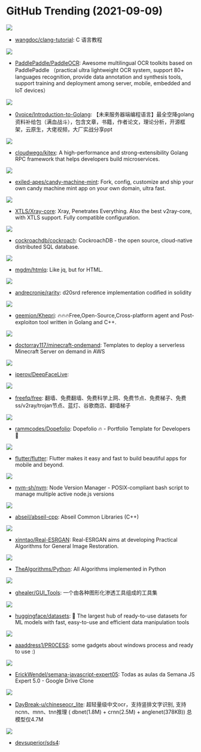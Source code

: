# GitHub Trending (2021-09-09)

![](https://img.shields.io/badge/none-New%20147-green?style=flat-square&logo=appveyor)
- [wangdoc/clang-tutorial](https://github.com/wangdoc/clang-tutorial): C 语言教程

![](https://img.shields.io/badge/Python-New%20240-green?style=flat-square&logo=appveyor)
- [PaddlePaddle/PaddleOCR](https://github.com/PaddlePaddle/PaddleOCR): Awesome multilingual OCR toolkits based on PaddlePaddle （practical ultra lightweight OCR system, support 80+ languages recognition, provide data annotation and synthesis tools, support training and deployment among server, mobile, embedded and IoT devices）

![](https://img.shields.io/badge/none-New%20279-green?style=flat-square&logo=appveyor)
- [0voice/Introduction-to-Golang](https://github.com/0voice/Introduction-to-Golang): 【未来服务器端编程语言】最全空降golang资料补给包（满血战斗），包含文章，书籍，作者论文，理论分析，开源框架，云原生，大佬视频，大厂实战分享ppt

![](https://img.shields.io/badge/Go-New%20274-green?style=flat-square&logo=appveyor)
- [cloudwego/kitex](https://github.com/cloudwego/kitex): A high-performance and strong-extensibility Golang RPC framework that helps developers build microservices.

![](https://img.shields.io/badge/TypeScript-New%2039-green?style=flat-square&logo=appveyor)
- [exiled-apes/candy-machine-mint](https://github.com/exiled-apes/candy-machine-mint): Fork, config, customize and ship your own candy machine mint app on your own domain, ultra fast.

![](https://img.shields.io/badge/Go-New%2044-green?style=flat-square&logo=appveyor)
- [XTLS/Xray-core](https://github.com/XTLS/Xray-core): Xray, Penetrates Everything. Also the best v2ray-core, with XTLS support. Fully compatible configuration.

![](https://img.shields.io/badge/Go-New%20233-green?style=flat-square&logo=appveyor)
- [cockroachdb/cockroach](https://github.com/cockroachdb/cockroach): CockroachDB - the open source, cloud-native distributed SQL database.

![](https://img.shields.io/badge/Rust-New%20542-green?style=flat-square&logo=appveyor)
- [mgdm/htmlq](https://github.com/mgdm/htmlq): Like jq, but for HTML.

![](https://img.shields.io/badge/Solidity-New%2063-green?style=flat-square&logo=appveyor)
- [andrecronje/rarity](https://github.com/andrecronje/rarity): d20srd reference implementation codified in solidity

![](https://img.shields.io/badge/C%2B%2B-New%20198-green?style=flat-square&logo=appveyor)
- [geemion/Khepri](https://github.com/geemion/Khepri): 🔥🔥🔥Free,Open-Source,Cross-platform agent and Post-exploiton tool written in Golang and C++.

![](https://img.shields.io/badge/Shell-New%20329-green?style=flat-square&logo=appveyor)
- [doctorray117/minecraft-ondemand](https://github.com/doctorray117/minecraft-ondemand): Templates to deploy a serverless Minecraft Server on demand in AWS

![](https://img.shields.io/badge/Python-New%20126-green?style=flat-square&logo=appveyor)
- [iperov/DeepFaceLive](https://github.com/iperov/DeepFaceLive): 

![](https://img.shields.io/badge/none-New%20140-green?style=flat-square&logo=appveyor)
- [freefq/free](https://github.com/freefq/free): 翻墙、免费翻墙、免费科学上网、免费节点、免费梯子、免费ss/v2ray/trojan节点、蓝灯、谷歌商店、翻墙梯子

![](https://img.shields.io/badge/HTML-New%20156-green?style=flat-square&logo=appveyor)
- [rammcodes/Dopefolio](https://github.com/rammcodes/Dopefolio): Dopefolio 🔥 - Portfolio Template for Developers 🚀

![](https://img.shields.io/badge/Dart-New%20141-green?style=flat-square&logo=appveyor)
- [flutter/flutter](https://github.com/flutter/flutter): Flutter makes it easy and fast to build beautiful apps for mobile and beyond.

![](https://img.shields.io/badge/Shell-New%2050-green?style=flat-square&logo=appveyor)
- [nvm-sh/nvm](https://github.com/nvm-sh/nvm): Node Version Manager - POSIX-compliant bash script to manage multiple active node.js versions

![](https://img.shields.io/badge/C%2B%2B-New%2044-green?style=flat-square&logo=appveyor)
- [abseil/abseil-cpp](https://github.com/abseil/abseil-cpp): Abseil Common Libraries (C++)

![](https://img.shields.io/badge/Python-New%20217-green?style=flat-square&logo=appveyor)
- [xinntao/Real-ESRGAN](https://github.com/xinntao/Real-ESRGAN): Real-ESRGAN aims at developing Practical Algorithms for General Image Restoration.

![](https://img.shields.io/badge/Python-New%20301-green?style=flat-square&logo=appveyor)
- [TheAlgorithms/Python](https://github.com/TheAlgorithms/Python): All Algorithms implemented in Python

![](https://img.shields.io/badge/Python-New%2029-green?style=flat-square&logo=appveyor)
- [ghealer/GUI_Tools](https://github.com/ghealer/GUI_Tools): 一个由各种图形化渗透工具组成的工具集

![](https://img.shields.io/badge/Python-New%20213-green?style=flat-square&logo=appveyor)
- [huggingface/datasets](https://github.com/huggingface/datasets): 🤗 The largest hub of ready-to-use datasets for ML models with fast, easy-to-use and efficient data manipulation tools

![](https://img.shields.io/badge/C-New%2024-green?style=flat-square&logo=appveyor)
- [aaaddress1/PR0CESS](https://github.com/aaaddress1/PR0CESS): some gadgets about windows process and ready to use :)

![](https://img.shields.io/badge/JavaScript-New%20226-green?style=flat-square&logo=appveyor)
- [ErickWendel/semana-javascript-expert05](https://github.com/ErickWendel/semana-javascript-expert05): Todas as aulas da Semana JS Expert 5.0 - Google Drive Clone

![](https://img.shields.io/badge/C%2B%2B-New%2043-green?style=flat-square&logo=appveyor)
- [DayBreak-u/chineseocr_lite](https://github.com/DayBreak-u/chineseocr_lite): 超轻量级中文ocr，支持竖排文字识别, 支持ncnn、mnn、tnn推理 ( dbnet(1.8M) + crnn(2.5M) + anglenet(378KB)) 总模型仅4.7M

![](https://img.shields.io/badge/none-New%2025-green?style=flat-square&logo=appveyor)
- [devsuperior/sds4](https://github.com/devsuperior/sds4): 

